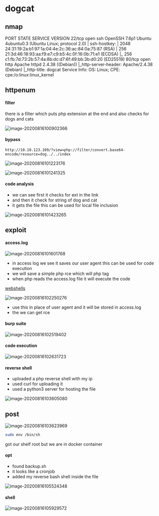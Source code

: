 # dogcat



## nmap



PORT   STATE SERVICE VERSION
22/tcp open  ssh     OpenSSH 7.6p1 Ubuntu 4ubuntu0.3 (Ubuntu Linux; protocol 2.0)
| ssh-hostkey: 
|   2048 24:31:19:2a:b1:97:1a:04:4e:2c:36:ac:84:0a:75:87 (RSA)
|   256 21:3d:46:18:93:aa:f9:e7:c9:b5:4c:0f:16:0b:71:e1 (ECDSA)
|_  256 c1:fb:7d:73:2b:57:4a:8b:dc:d7:6f:49:bb:3b:d0:20 (ED25519)
80/tcp open  http    Apache httpd 2.4.38 ((Debian))
|_http-server-header: Apache/2.4.38 (Debian)
|_http-title: dogcat
Service Info: OS: Linux; CPE: cpe:/o:linux:linux_kernel





## httpenum



#### filter

there is a filter which puts php extension at the end and also checks for dogs and cats

![image-20200816100902366](dogcat.assets/image-20200816100902366.png)



#### bypass

````
http://10.10.123.109/?view=php://filter/convert.base64-encode/resource=dog../../index
````

![image-20200816101223176](dogcat.assets/image-20200816101223176.png)



![image-20200816101241325](dogcat.assets/image-20200816101241325.png)



#### code analysis

- we can see first it checks for ext in the link 
- and then it check for string of dog and cat
- it gets the file this can be used for local file inclusion

![image-20200816101423265](dogcat.assets/image-20200816101423265.png)



## exploit



#### access.log

![image-20200816101601768](dogcat.assets/image-20200816101601768.png)

- in access log we see it saves our user agent this can be used for code execution 
- we will save a simple php rce which will php tag 
- when php reads the access.log file it will execute the code



[webshells](https://www.acunetix.com/blog/articles/web-shells-101-using-php-introduction-web-shells-part-2/)

![image-20200816102250276](dogcat.assets/image-20200816102250276.png)

- use this in place of user agent and it will be stored in access.log
- the we can get rce



#### burp suite

![image-20200816102519402](dogcat.assets/image-20200816102519402.png)





#### code execution

![image-20200816102631723](dogcat.assets/image-20200816102631723.png)





#### reverse shell

- uploaded a php reverse shell with my ip
- used curl for uploading it
- used a python3 server for hosting the file

![image-20200816103605080](dogcat.assets/image-20200816103605080.png)







## post



![image-20200816103623969](dogcat.assets/image-20200816103623969.png)

```bash
sudo env /bin/sh
```

got our shelf root but we are in docker container



#### opt

- found backup.sh
- it looks like a cronjob
- added my reverse bash shell inside the file

![image-20200816105524348](dogcat.assets/image-20200816105524348.png)



#### shell

![image-20200816105929572](dogcat.assets/image-20200816105929572.png)



